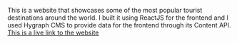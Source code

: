 This is a website that showcases some of the most popular tourist destinations around the world.
I built it using ReactJS for the frontend and I used Hygraph CMS to provide data for the frontend through its Content API. [This is a live link to the website](https://world-wunda.vercel.app/)
